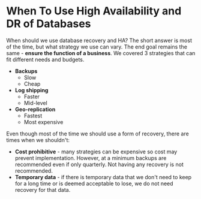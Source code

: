 # When To Use High Availability and DR of Databases

When should we use database recovery and HA? The short answer is most of the time, but what strategy we use can vary. The end goal remains the same - **ensure the function of a business**. We covered 3 strategies that can fit different needs and budgets.

- **Backups**
  - Slow
  - Cheap
- **Log shipping**
  - Faster
  - Mid-level
- **Geo-replication**
  - Fastest
  - Most expensive

Even though most of the time we should use a form of recovery, there are times when we shouldn't:

- **Cost prohibitive** - many strategies can be expensive so cost may prevent implementation. However, at a minimum backups are recommended even if only quarterly. Not having any recovery is not recommended.
- **Temporary data** - if there is temporary data that we don't need to keep for a long time or is deemed acceptable to lose, we do not need recovery for that data.
